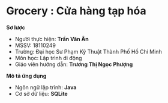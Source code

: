 # Grocery : Cửa hàng tạp hóa
**Sơ lược**
  - Người thực hiện: **Trần Văn Ân**
  - MSSV: 18110249
  - Trường: Đại học Sư Phạm Kỹ Thuật Thành Phố Hồ Chí Minh
  - Môn học: Lập trình di động
  - Giáo viên hướng dẫn: **Trương Thị Ngọc Phượng**
 
**Mô tả ứng dụng**
  * Ngôn ngữ lập trình: **Java**
  * Cơ sở dữ liệu: **SQLite**
  
